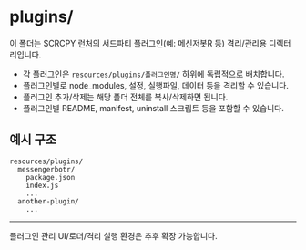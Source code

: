 # plugins/

이 폴더는 SCRCPY 런처의 서드파티 플러그인(예: 메신저봇R 등) 격리/관리용 디렉터리입니다.

- 각 플러그인은 `resources/plugins/플러그인명/` 하위에 독립적으로 배치합니다.
- 플러그인별로 node_modules, 설정, 실행파일, 데이터 등을 격리할 수 있습니다.
- 플러그인 추가/삭제는 해당 폴더 전체를 복사/삭제하면 됩니다.
- 플러그인별 README, manifest, uninstall 스크립트 등을 포함할 수 있습니다.

## 예시 구조

```
resources/plugins/
  messengerbotr/
    package.json
    index.js
    ...
  another-plugin/
    ...
```

---
플러그인 관리 UI/로더/격리 실행 환경은 추후 확장 가능합니다.
